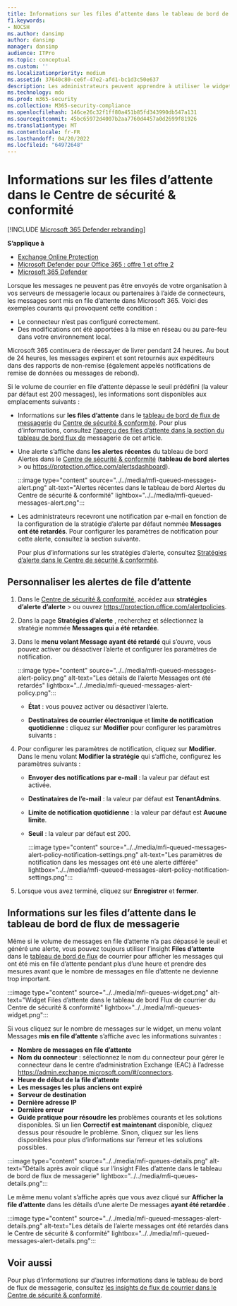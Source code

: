 ```yaml
---
title: Informations sur les files d’attente dans le tableau de bord de flux de messagerie
f1.keywords:
- NOCSH
ms.author: dansimp
author: dansimp
manager: dansimp
audience: ITPro
ms.topic: conceptual
ms.custom: ''
ms.localizationpriority: medium
ms.assetid: 37640c80-ce6f-47e2-afd1-bc1d3c50e637
description: Les administrateurs peuvent apprendre à utiliser le widget Files d’attente dans le tableau de bord flux de courrier du Centre de sécurité & conformité pour surveiller les flux de courrier non réussis vers leurs organisations locales ou partenaires sur les connecteurs sortants.
ms.technology: mdo
ms.prod: m365-security
ms.collection: M365-security-compliance
ms.openlocfilehash: 146ce26c32f1ff80a451b85fd343990db547a131
ms.sourcegitcommit: 45bc65972d4007b2aa7760d4457a0d2699f81926
ms.translationtype: MT
ms.contentlocale: fr-FR
ms.lasthandoff: 04/20/2022
ms.locfileid: "64972648"
---
```

# <a name="queues-insight-in-the-security--compliance-center"></a>Informations sur les files d’attente dans le Centre de sécurité & conformité

[!INCLUDE [Microsoft 365 Defender rebranding](../includes/microsoft-defender-for-office.md)]

**S’applique à**
- [Exchange Online Protection](exchange-online-protection-overview.md)
- [Microsoft Defender pour Office 365 : offre 1 et offre 2](defender-for-office-365.md)
- [Microsoft 365 Defender](../defender/microsoft-365-defender.md)

Lorsque les messages ne peuvent pas être envoyés de votre organisation à vos serveurs de messagerie locaux ou partenaires à l’aide de connecteurs, les messages sont mis en file d’attente dans Microsoft 365. Voici des exemples courants qui provoquent cette condition :

- Le connecteur n’est pas configuré correctement.
- Des modifications ont été apportées à la mise en réseau ou au pare-feu dans votre environnement local.

Microsoft 365 continuera de réessayer de livrer pendant 24 heures. Au bout de 24 heures, les messages expirent et sont retournés aux expéditeurs dans des rapports de non-remise (également appelés notifications de remise de données ou messages de rebond).

Si le volume de courrier en file d’attente dépasse le seuil prédéfini (la valeur par défaut est 200 messages), les informations sont disponibles aux emplacements suivants :

- Informations sur **les files d’attente** dans le [tableau de bord de flux de messagerie](mail-flow-insights-v2.md) du [Centre de sécurité & conformité](https://protection.office.com). Pour plus d’informations, consultez [l’aperçu des files d’attente dans la section du tableau de bord flux de](#queues-insight-in-the-mail-flow-dashboard) messagerie de cet article.

- Une alerte s’affiche dans **les alertes récentes** du tableau de bord Alertes dans le [Centre de sécurité & conformité](https://protection.office.com) (**tableau de bord** **alertes** \> ou <https://protection.office.com/alertsdashboard>).

  :::image type="content" source="../../media/mfi-queued-messages-alert.png" alt-text="Alertes récentes dans le tableau de bord Alertes du Centre de sécurité & conformité" lightbox="../../media/mfi-queued-messages-alert.png":::

- Les administrateurs recevront une notification par e-mail en fonction de la configuration de la stratégie d’alerte par défaut nommée **Messages ont été retardés**. Pour configurer les paramètres de notification pour cette alerte, consultez la section suivante.

  Pour plus d’informations sur les stratégies d’alerte, consultez [Stratégies d’alerte dans le Centre de sécurité & conformité](../../compliance/alert-policies.md).

## <a name="customize-queue-alerts"></a>Personnaliser les alertes de file d’attente

1. Dans le [Centre de sécurité & conformité](https://protection.office.com), accédez aux **stratégies d’alerte** **d’alerte** \> ou ouvrez <https://protection.office.com/alertpolicies>.

2. Dans la page **Stratégies d’alerte** , recherchez et sélectionnez la stratégie nommée **Messages qui a été retardée**.

3. Dans le **menu volant Message ayant été retardé** qui s’ouvre, vous pouvez activer ou désactiver l’alerte et configurer les paramètres de notification.

   :::image type="content" source="../../media/mfi-queued-messages-alert-policy.png" alt-text="Les détails de l’alerte Messages ont été retardés" lightbox="../../media/mfi-queued-messages-alert-policy.png":::

   - **État** : vous pouvez activer ou désactiver l’alerte.

   - **Destinataires de courrier électronique** et **limite de notification quotidienne** : cliquez sur **Modifier** pour configurer les paramètres suivants :

4. Pour configurer les paramètres de notification, cliquez sur **Modifier**. Dans le menu volant **Modifier la stratégie** qui s’affiche, configurez les paramètres suivants :

   - **Envoyer des notifications par e-mail** : la valeur par défaut est activée.
   - **Destinataires de l’e-mail** : la valeur par défaut est **TenantAdmins**.
   - **Limite de notification quotidienne** : la valeur par défaut est **Aucune limite**.
   - **Seuil** : la valeur par défaut est 200.

     :::image type="content" source="../../media/mfi-queued-messages-alert-policy-notification-settings.png" alt-text="Les paramètres de notification dans les messages ont été une alerte différée" lightbox="../../media/mfi-queued-messages-alert-policy-notification-settings.png":::

5. Lorsque vous avez terminé, cliquez sur **Enregistrer** et **fermer**.

## <a name="queues-insight-in-the-mail-flow-dashboard"></a>Informations sur les files d’attente dans le tableau de bord de flux de messagerie

Même si le volume de messages en file d’attente n’a pas dépassé le seuil et généré une alerte, vous pouvez toujours utiliser l’insight **Files d’attente** dans le [tableau de bord de flux](mail-flow-insights-v2.md) de courrier pour afficher les messages qui ont été mis en file d’attente pendant plus d’une heure et prendre des mesures avant que le nombre de messages en file d’attente ne devienne trop important.

:::image type="content" source="../../media/mfi-queues-widget.png" alt-text="Widget Files d’attente dans le tableau de bord Flux de courrier du Centre de sécurité & conformité" lightbox="../../media/mfi-queues-widget.png":::

Si vous cliquez sur le nombre de messages sur le widget, un menu volant Messages **mis en file d’attente** s’affiche avec les informations suivantes :

- **Nombre de messages en file d’attente**
- **Nom du connecteur** : sélectionnez le nom du connecteur pour gérer le connecteur dans le centre d’administration Exchange (EAC) à l’adresse <https://admin.exchange.microsoft.com/#/connectors>.
- **Heure de début de la file d’attente**
- **Les messages les plus anciens ont expiré**
- **Serveur de destination**
- **Dernière adresse IP**
- **Dernière erreur**
- **Guide pratique pour résoudre les** problèmes courants et les solutions disponibles. Si un lien **Correctif est maintenant** disponible, cliquez dessus pour résoudre le problème. Sinon, cliquez sur les liens disponibles pour plus d’informations sur l’erreur et les solutions possibles.

:::image type="content" source="../../media/mfi-queues-details.png" alt-text="Détails après avoir cliqué sur l’insight Files d’attente dans le tableau de bord de flux de messagerie" lightbox="../../media/mfi-queues-details.png":::

Le même menu volant s’affiche après que vous avez cliqué sur **Afficher la file d’attente** dans les détails d’une alerte De messages **ayant été retardée** .

:::image type="content" source="../../media/mfi-queued-messages-alert-details.png" alt-text="Les détails de l’alerte messages ont été retardés dans le Centre de sécurité & conformité" lightbox="../../media/mfi-queued-messages-alert-details.png":::

## <a name="see-also"></a>Voir aussi

Pour plus d’informations sur d’autres informations dans le tableau de bord de flux de messagerie, consultez [les insights de flux de courrier dans le Centre de sécurité & conformité](mail-flow-insights-v2.md).
